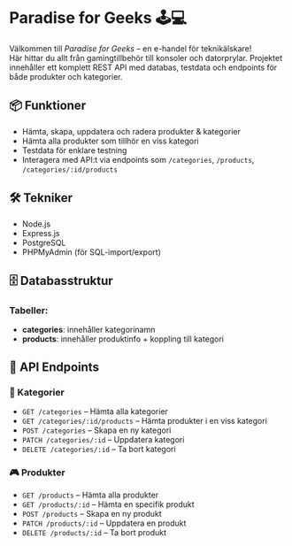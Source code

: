 # Paradise for Geeks 🕹️💻

Välkommen till *Paradise for Geeks* – en e-handel för teknikälskare!  
Här hittar du allt från gamingtillbehör till konsoler och datorprylar. 
Projektet innehåller ett komplett REST API med databas, testdata och endpoints för både produkter och kategorier.

## 📦 Funktioner
- Hämta, skapa, uppdatera och radera produkter & kategorier
- Hämta alla produkter som tillhör en viss kategori
- Testdata för enklare testning
- Interagera med API:t via endpoints som `/categories`, `/products`, `/categories/:id/products`

## 🛠 Tekniker
- Node.js
- Express.js
- PostgreSQL
- PHPMyAdmin (för SQL-import/export)

## 🗄️ Databasstruktur
### Tabeller:
- **categories**: innehåller kategorinamn
- **products**: innehåller produktinfo + koppling till kategori

## 🔗 API Endpoints

### 📂 Kategorier
- `GET /categories` – Hämta alla kategorier
- `GET /categories/:id/products` – Hämta produkter i en viss kategori
- `POST /categories` – Skapa en ny kategori
- `PATCH /categories/:id` – Uppdatera kategori
- `DELETE /categories/:id` – Ta bort kategori

### 🎮 Produkter
- `GET /products` – Hämta alla produkter
- `GET /products/:id` – Hämta en specifik produkt
- `POST /products` – Skapa en ny produkt
- `PATCH /products/:id` – Uppdatera en produkt
- `DELETE /products/:id` – Ta bort produkt
